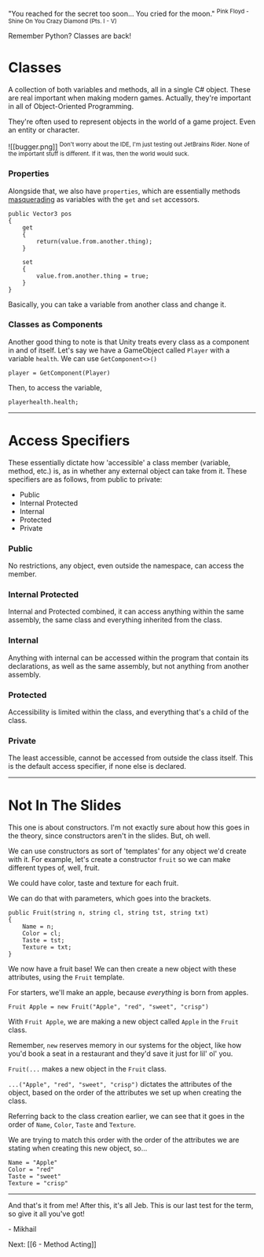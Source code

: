 "You reached for the secret too soon... You cried for the moon."
<sup>Pink Floyd - Shine On You Crazy Diamond (Pts. I - V)</sup>


Remember Python? Classes are back!


# Classes
A collection of both variables and methods, all in a single C# object. These are real important when making modern games. Actually, they're important in all of Object-Oriented Programming.

They're often used to represent objects in the world of a game project. Even an entity or character.

![[bugger.png]]
<sup>Don't worry about the IDE, I'm just testing out JetBrains Rider. None of the important stuff is different. If it was, then the world would suck.</sup>


### Properties
Alongside that, we also have `properties`, which are essentially methods [masquerading](https://dictionary.cambridge.org/dictionary/english/masquerade) as variables with the `get` and `set` accessors.
```
public Vector3 pos
{
	get
	{
		return(value.from.another.thing);
	}
	
	set
	{
		value.from.another.thing = true;
	}
}
```
Basically, you can take a variable from another class and change it.

### Classes as Components
Another good thing to note is that Unity treats every class as a component in and of itself. Let's say we have a GameObject called `Player` with a variable `health`. We can use `GetComponent<>()`

```
player = GetComponent(Player)
```

Then, to access the variable,
```
playerhealth.health;
```

---

# Access Specifiers
These essentially dictate how 'accessible' a class member (variable, method, etc.) is, as in whether any external object can take from it. These specifiers are as follows, from public to private:

- Public
- Internal Protected
- Internal
- Protected
- Private

### Public
No restrictions, any object, even outside the namespace, can access the member.

### Internal Protected
Internal and Protected combined, it can access anything within the same assembly, the same class and everything inherited from the class.

### Internal
Anything with internal can be accessed within the program that contain its declarations, as well as the same assembly, but not anything from another assembly.

### Protected
Accessibility is limited within the class, and everything that's a child of the class.

### Private
The least accessible, cannot be accessed from outside the class itself. This is the default access specifier, if none else is declared.

---
# Not In The Slides

This one is about constructors. I'm not exactly sure about how this goes in the theory, since constructors aren't in the slides. But, oh well.


We can use constructors as sort of 'templates' for any object we'd create with it. For example, let's create a constructor `fruit` so we can make different types of, well, fruit.

We could have color, taste and texture for each fruit.

We can do that with parameters, which goes into the brackets.

```
public Fruit(string n, string cl, string tst, string txt)
{
	Name = n;
	Color = cl;
	Taste = tst;
	Texture = txt;
}
```



We now have a fruit base! We can then create a new object with these attributes, using the `Fruit` template.

For starters, we'll make an apple, because *everything* is born from apples.

```
Fruit Apple = new Fruit("Apple", "red", "sweet", "crisp")
```

With `Fruit Apple`, we are making a new object called `Apple` in the `Fruit` class.

Remember, `new` reserves memory in our systems for the object, like how you'd book a seat in a restaurant and they'd save it just for lil' ol' you.

`Fruit(...` makes a new object in the `Fruit` class.

`...("Apple", "red", "sweet", "crisp")` dictates the attributes of the object, based on the order of the attributes we set up when creating the class.

Referring back to the class creation earlier, we can see that it goes in the order of `Name`, `Color`, `Taste` and `Texture`.

We are trying to match this order with the order of the attributes we are stating when creating this new object, so...

```
Name = "Apple"
Color = "red"
Taste = "sweet"
Texture = "crisp"
```

---

And that's it from me! After this, it's all Jeb. This is our last test for the term, so give it all you've got!

\- Mikhail

Next: [[6 - Method Acting]]

